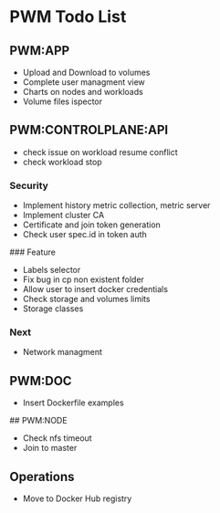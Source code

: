# PWM Todo List

## PWM:APP

- Upload and Download to volumes
- Complete user managment view
- Charts on nodes and workloads
- Volume files ispector

## PWM:CONTROLPLANE:API

- check issue on workload resume conflict
- check workload stop

### Security

- Implement history metric collection, metric server
- Implement cluster CA 
- Certificate and join token generation
- Check user spec.id in token auth

### Feature

- Labels selector
- Fix bug in cp non existent folder
- Allow user to insert docker credentials
- Check storage and volumes limits
- Storage classes

### Next

- Network managment

## PWM:DOC

- Insert Dockerfile examples

## PWM:NODE

- Check nfs timeout
- Join to master

## Operations

-  Move to Docker Hub registry
